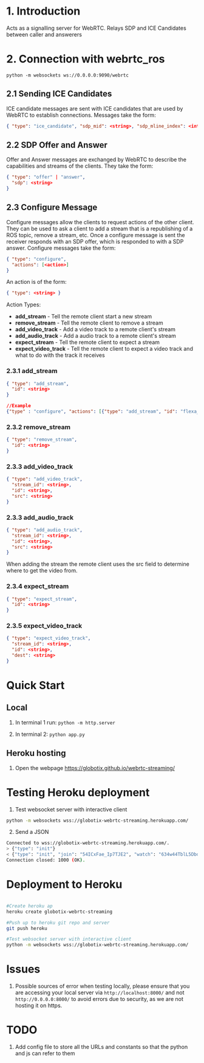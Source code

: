 # 1. Introduction
Acts as a signalling server for WebRTC. Relays SDP and ICE Candidates between caller and answerers


# 2. Connection with webrtc_ros

```
python -m websockets ws://0.0.0.0:9090/webrtc
```

## 2.1 Sending ICE Candidates
ICE candidate messages are sent with ICE candidates that are used by WebRTC to establish connections. Messages take the form:
```json
{ "type": "ice_candidate", "sdp_mid": <string>, "sdp_mline_index": <int>, "candiate": <string>}
```

## 2.2 SDP Offer and Answer
Offer and Answer messages are exchanged by WebRTC to describe the capabilities and streams of the clients. They take the form:
```json
{ "type": "offer" | "answer",
  "sdp": <string>
}
```

## 2.3 Configure Message
Configure messages allow the clients to request actions of the other client. They can be used to ask a client to add a stream that is a republishing of a ROS topic, remove a stream, etc. Once a configure message is sent the receiver responds with an SDP offer, which is responded to with a SDP answer. Configure messages take the form:
```json
{ "type": "configure",
  "actions": [<action>]
}
```
An action is of the form:
```json
{ "type": <string> }
```

Action Types:
 * **add_stream** - Tell the remote client start a new stream
 * **remove_stream** - Tell the remote client to remove a stream
 * **add_video_track** - Add a video track to a remote client's stream
 * **add_audio_track** - Add a audio track to a remote client's stream
 * **expect_stream** - Tell the remote client to expect a stream
 * **expect_video_track** - Tell the remote client to expect a video track
    and what to do with the track it receives

### 2.3.1 add_stream

```json
{ "type": "add_stream",
  "id": <string>
}

//Example
{"type" : "configure", "actions": [{"type": "add_stream", "id": "flexa_robot" }]} 
```

### 2.3.2 remove_stream

```json
{ "type": "remove_stream",
  "id": <string>
}
```

### 2.3.3 add_video_track

```json
{ "type": "add_video_track",
  "stream_id": <string>,
  "id": <string>,
  "src": <string>
}
```

### 2.3.3 add_audio_track

```json
{ "type": "add_audio_track",
  "stream_id": <string>,
  "id": <string>,
  "src": <string>
}
```

When adding the stream the remote client uses the src field to determine where
to get the video from.

### 2.3.4 expect_stream

```json
{ "type": "expect_stream",
  "id": <string>
}
```

### 2.3.5 expect_video_track

```json
{ "type": "expect_video_track",
  "stream_id": <string>,
  "id": <string>,
  "dest": <string>
}
```



# Quick Start

## Local 

1. In terminal 1 run:
`python -m http.server`

2. In terminal 2:
`python app.py`

## Heroku hosting
1. Open the webpage
https://globotix.github.io/webrtc-streaming/

# Testing Heroku deployment
1. Test websocket server with interactive client
```sh
python -m websockets wss://globotix-webrtc-streaming.herokuapp.com/
```

2. Send a JSON 
```sh
Connected to wss://globotix-webrtc-streaming.herokuapp.com/.
> {"type": "init"}
< {"type": "init", "join": "54ICxFae_Ip7TJE2", "watch": "634w44TblL5Dbd9a"}
Connection closed: 1000 (OK).
```


# Deployment to Heroku
```sh

#Create heroku ap
heroku create globotix-webrtc-streaming

#Push up to heroku git repo and server
git push heroku

#Test websocket server with interactive client
python -m websockets wss://globotix-webrtc-streaming.herokuapp.com/
```

# Issues
1. Possible sources of error when testing locally, please ensure that you are accessing your local server via `http://localhost:8000/` and not `http://0.0.0.0:8000/` to avoid errors due to security, as we are not hosting it on https.






# TODO
1. Add config file to store all the URLs and constants so that the python and js can refer to them